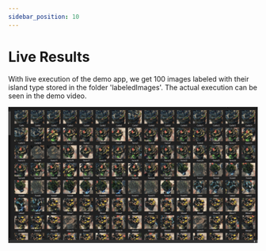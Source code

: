 ```yaml
---
sidebar_position: 10
---
```


# Live Results

With live execution of the demo app, we get 100 images labeled with
their island type stored in the folder 'labeledImages'. The actual 
execution can be seen in the demo video.  

![saved images](/img/demo1/savedImages.png)

